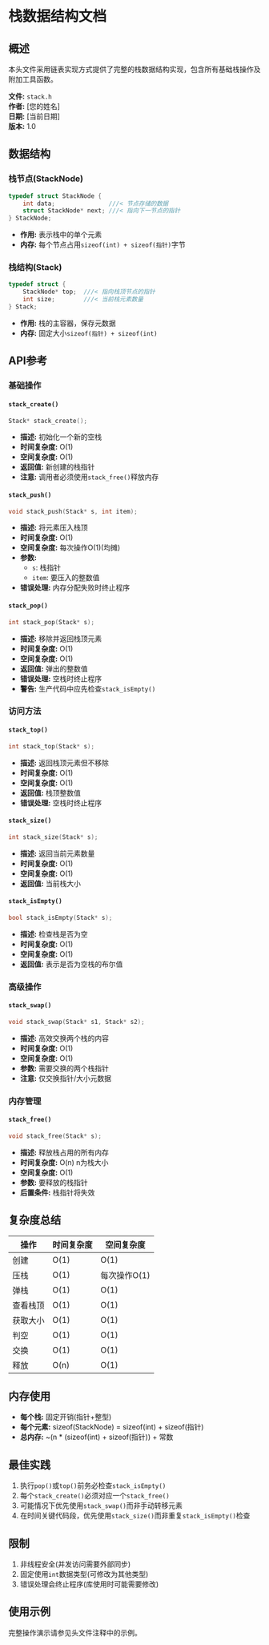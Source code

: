 # 栈数据结构文档

## 概述
本头文件采用链表实现方式提供了完整的栈数据结构实现，包含所有基础栈操作及附加工具函数。

**文件:** `stack.h`  
**作者:** [您的姓名]  
**日期:** [当前日期]  
**版本:** 1.0

## 数据结构

### 栈节点(StackNode)
```c
typedef struct StackNode {
    int data;               ///< 节点存储的数据
    struct StackNode* next; ///< 指向下一节点的指针
} StackNode;
```
- **作用:** 表示栈中的单个元素
- **内存:** 每个节点占用`sizeof(int) + sizeof(指针)`字节

### 栈结构(Stack)
```c
typedef struct {
    StackNode* top;  ///< 指向栈顶节点的指针
    int size;        ///< 当前栈元素数量
} Stack;
```
- **作用:** 栈的主容器，保存元数据
- **内存:** 固定大小`sizeof(指针) + sizeof(int)`

## API参考

### 基础操作

#### `stack_create()`
```c
Stack* stack_create();
```
- **描述:** 初始化一个新的空栈
- **时间复杂度:** O(1)
- **空间复杂度:** O(1)
- **返回值:** 新创建的栈指针
- **注意:** 调用者必须使用`stack_free()`释放内存

#### `stack_push()`
```c
void stack_push(Stack* s, int item);
```
- **描述:** 将元素压入栈顶
- **时间复杂度:** O(1)
- **空间复杂度:** 每次操作O(1)(均摊)
- **参数:**
  - `s`: 栈指针
  - `item`: 要压入的整数值
- **错误处理:** 内存分配失败时终止程序

#### `stack_pop()`
```c
int stack_pop(Stack* s);
```
- **描述:** 移除并返回栈顶元素
- **时间复杂度:** O(1)
- **空间复杂度:** O(1)
- **返回值:** 弹出的整数值
- **错误处理:** 空栈时终止程序
- **警告:** 生产代码中应先检查`stack_isEmpty()`

### 访问方法

#### `stack_top()`
```c
int stack_top(Stack* s);
```
- **描述:** 返回栈顶元素但不移除
- **时间复杂度:** O(1)
- **空间复杂度:** O(1)
- **返回值:** 栈顶整数值
- **错误处理:** 空栈时终止程序

#### `stack_size()`
```c
int stack_size(Stack* s);
```
- **描述:** 返回当前元素数量
- **时间复杂度:** O(1)
- **空间复杂度:** O(1)
- **返回值:** 当前栈大小

#### `stack_isEmpty()`
```c
bool stack_isEmpty(Stack* s);
```
- **描述:** 检查栈是否为空
- **时间复杂度:** O(1)
- **空间复杂度:** O(1)
- **返回值:** 表示是否为空栈的布尔值

### 高级操作

#### `stack_swap()`
```c
void stack_swap(Stack* s1, Stack* s2);
```
- **描述:** 高效交换两个栈的内容
- **时间复杂度:** O(1)
- **空间复杂度:** O(1)
- **参数:** 需要交换的两个栈指针
- **注意:** 仅交换指针/大小元数据

### 内存管理

#### `stack_free()`
```c
void stack_free(Stack* s);
```
- **描述:** 释放栈占用的所有内存
- **时间复杂度:** O(n) n为栈大小
- **空间复杂度:** O(1)
- **参数:** 要释放的栈指针
- **后置条件:** 栈指针将失效

## 复杂度总结

| 操作         | 时间复杂度 | 空间复杂度 |
|--------------|------------|------------|
| 创建         | O(1)       | O(1)       |
| 压栈         | O(1)       | 每次操作O(1)|
| 弹栈         | O(1)       | O(1)       |
| 查看栈顶     | O(1)       | O(1)       |
| 获取大小     | O(1)       | O(1)       |
| 判空         | O(1)       | O(1)       |
| 交换         | O(1)       | O(1)       |
| 释放         | O(n)       | O(1)       |

## 内存使用
- **每个栈:** 固定开销(指针+整型)
- **每个元素:** sizeof(StackNode) = sizeof(int) + sizeof(指针)
- **总内存:** ~(n * (sizeof(int) + sizeof(指针)) + 常数

## 最佳实践
1. 执行`pop()`或`top()`前务必检查`stack_isEmpty()`
2. 每个`stack_create()`必须对应一个`stack_free()`
3. 可能情况下优先使用`stack_swap()`而非手动转移元素
4. 在时间关键代码段，优先使用`stack_size()`而非重复`stack_isEmpty()`检查

## 限制
1. 非线程安全(并发访问需要外部同步)
2. 固定使用`int`数据类型(可修改为其他类型)
3. 错误处理会终止程序(库使用时可能需要修改)

## 使用示例
完整操作演示请参见头文件注释中的示例。
